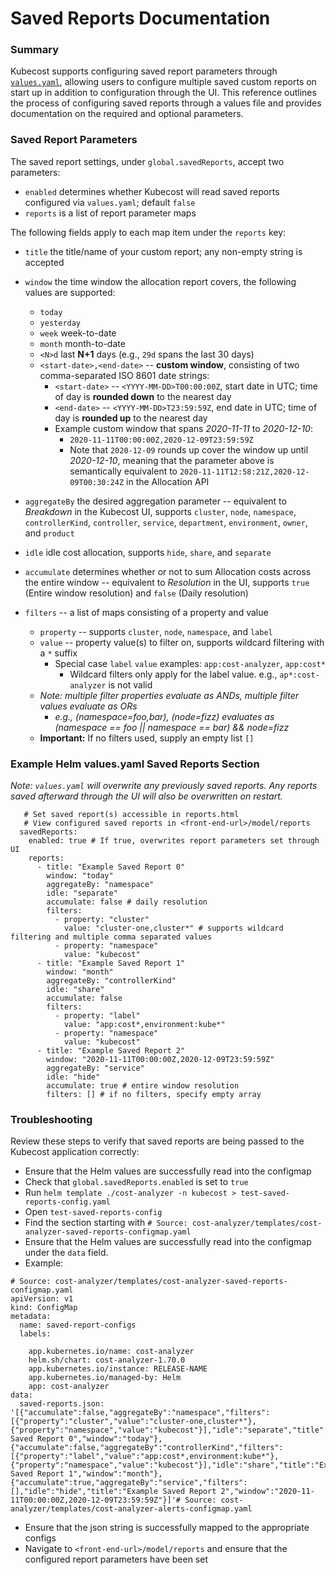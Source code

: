# Saved Reports Documentation

### Summary

Kubecost supports configuring saved report parameters through [`values.yaml`](https://github.com/kubecost/cost-analyzer-helm-chart/blob/master/cost-analyzer/values.yaml), allowing users to configure multiple saved custom reports on start up in addition to configuration through the UI. This reference outlines the process of configuring saved reports through a values file and provides documentation on the required and optional parameters.
  
### Saved Report Parameters  
  
The saved report settings, under `global.savedReports`, accept two parameters:

* `enabled` determines whether Kubecost will read saved reports configured via `values.yaml`; default `false`   
* `reports` is a list of report parameter maps
    
The following fields apply to each map item under the `reports` key:

* `title` the title/name of your custom report; any non-empty string is accepted
* `window` the time window the allocation report covers, the following values are supported:
	- `today`
	- `yesterday`
	- `week` week-to-date
	- `month` month-to-date
	- `<N>d` last **N+1** days (e.g., `29d` spans the last 30 days)
	- `<start-date>,<end-date>` -- **custom window**, consisting of  two comma-separated ISO 8601 date strings:
		* `<start-date>` -- `<YYYY-MM-DD>T00:00:00Z`, start date in UTC; time of day is **rounded down** to the nearest day
		* `<end-date>` -- `<YYYY-MM-DD>T23:59:59Z`, end date in UTC; time of day is **rounded up** to the nearest day
		* Example custom window that spans *2020-11-11* to *2020-12-10*:
			* `2020-11-11T00:00:00Z,2020-12-09T23:59:59Z`
			* Note that `2020-12-09` rounds up cover the window up until *2020-12-10*, meaning that the parameter above is semantically equivalent to `2020-11-11T12:58:21Z,2020-12-09T00:30:24Z` in the Allocation API

* `aggregateBy` the desired aggregation parameter -- equivalent to *Breakdown* in the Kubecost UI, supports `cluster`, `node`, `namespace`, `controllerKind`, `controller`, `service`, `department`, `environment`, `owner`, and `product`
* `idle` idle cost allocation, supports `hide`, `share`, and `separate`
* `accumulate` determines whether or not to sum Allocation costs across the entire window -- equivalent to *Resolution* in the UI, supports `true` (Entire window resolution) and `false` (Daily resolution)
* `filters` -- a list of maps consisting of a property and value
	* `property` -- supports `cluster`, `node`, `namespace`, and `label`
	* `value` -- property value(s) to filter on, supports wildcard filtering with a `*` suffix
		* Special case `label` `value` examples: `app:cost-analyzer`, `app:cost*`
			* Wildcard filters only apply for the label value. e.g., `ap*:cost-analyzer` is not valid
	* *Note: multiple filter properties evaluate as ANDs, multiple filter values evaluate as ORs*
		* *e.g., (namespace=foo,bar), (node=fizz) evaluates as (namespace == foo || namespace == bar) && node=fizz*
	* **Important:** If no filters used, supply an empty list `[]`

### Example Helm values.yaml Saved Reports Section

*Note: `values.yaml` will overwrite any previously saved reports. Any reports saved afterward through the UI will also be overwritten on restart.*

```
   # Set saved report(s) accessible in reports.html
   # View configured saved reports in <front-end-url>/model/reports
  savedReports:
    enabled: true # If true, overwrites report parameters set through UI
    reports:
      - title: "Example Saved Report 0"
        window: "today"
        aggregateBy: "namespace"
        idle: "separate"
        accumulate: false # daily resolution
        filters:
          - property: "cluster"
            value: "cluster-one,cluster*" # supports wildcard filtering and multiple comma separated values
          - property: "namespace"
            value: "kubecost"
      - title: "Example Saved Report 1"
        window: "month"
        aggregateBy: "controllerKind"
        idle: "share"
        accumulate: false
        filters:
          - property: "label"
            value: "app:cost*,environment:kube*"
          - property: "namespace"
            value: "kubecost"
      - title: "Example Saved Report 2"
        window: "2020-11-11T00:00:00Z,2020-12-09T23:59:59Z"
        aggregateBy: "service"
        idle: "hide"
        accumulate: true # entire window resolution
        filters: [] # if no filters, specify empty array

```

### Troubleshooting

Review these steps to verify that saved reports are being passed to the Kubecost application correctly:

-   Ensure that the Helm values are successfully read into the configmap
-   Check that `global.savedReports.enabled` is set to `true`
-   Run `helm template ./cost-analyzer -n kubecost > test-saved-reports-config.yaml`
-   Open `test-saved-reports-config`
-   Find the section starting with `# Source: cost-analyzer/templates/cost-analyzer-saved-reports-configmap.yaml`
-   Ensure that the Helm values are successfully read into the configmap under the `data` field.
-   Example:
```
# Source: cost-analyzer/templates/cost-analyzer-saved-reports-configmap.yaml
apiVersion: v1
kind: ConfigMap
metadata:
  name: saved-report-configs
  labels:
    
    app.kubernetes.io/name: cost-analyzer
    helm.sh/chart: cost-analyzer-1.70.0
    app.kubernetes.io/instance: RELEASE-NAME
    app.kubernetes.io/managed-by: Helm
    app: cost-analyzer
data:
  saved-reports.json: '[{"accumulate":false,"aggregateBy":"namespace","filters":[{"property":"cluster","value":"cluster-one,cluster*"},{"property":"namespace","value":"kubecost"}],"idle":"separate","title":"Example Saved Report 0","window":"today"},{"accumulate":false,"aggregateBy":"controllerKind","filters":[{"property":"label","value":"app:cost*,environment:kube*"},{"property":"namespace","value":"kubecost"}],"idle":"share","title":"Example Saved Report 1","window":"month"},{"accumulate":true,"aggregateBy":"service","filters":[],"idle":"hide","title":"Example Saved Report 2","window":"2020-11-11T00:00:00Z,2020-12-09T23:59:59Z"}]'# Source: cost-analyzer/templates/cost-analyzer-alerts-configmap.yaml
```

-   Ensure that the json string is successfully mapped to the appropriate configs
-   Navigate to `<front-end-url>/model/reports` and ensure that the configured report parameters have been set
